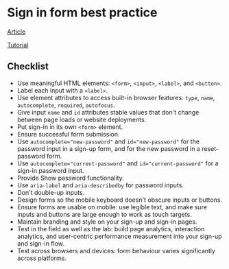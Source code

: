 # Sign in form best practice

[Article](https://web.dev/sign-in-form-best-practices/)

[Tutorial](https://web.dev/codelab-sign-in-form-best-practices/)

## Checklist

- Use meaningful HTML elements: `<form>`, `<input>`, `<label>`, and `<button>`.
- Label each input with a `<label>`.
- Use element attributes to access built-in browser features: `type`, `name`, `autocomplete`, `required`, `autofocus`.
- Give input `name` and `id` attributes stable values that don't change between page loads or website deployments.
- Put sign-in in its own `<form>` element.
- Ensure successful form submission.
- Use `autocomplete="new-password"` and `id="new-password"` for the password input in a sign-up form, and for the new password in a reset-password form.
- Use `autocomplete="current-password"` and `id="current-password"` for a sign-in password input.
- Provide Show password functionality.
- Use `aria-label` and `aria-describedby` for password inputs.
- Don't double-up inputs.
- Design forms so the mobile keyboard doesn't obscure inputs or buttons.
- Ensure forms are usable on mobile: use legible text, and make sure inputs and buttons are large enough to work as touch targets.
- Maintain branding and style on your sign-up and sign-in pages.
- Test in the field as well as the lab: build page analytics, interaction analytics, and user-centric performance measurement into your sign-up and sign-in flow.
- Test across browsers and devices: form behaviour varies significantly across platforms.

